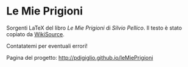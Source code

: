 # Le Mie Prigioni

Sorgenti LaTeX del libro _Le Mie Prigioni_ di _Silvio Pellico_. Il testo è stato copiato da [WikiSource](WS).

Contatatemi per eventuali errori!

Pagina del progetto: http://pdigiglio.github.io/leMiePrigioni

[WS]: https://it.wikisource.org/wiki/Le_mie_prigioni "WikiSource - Le Mie Prigioni"
